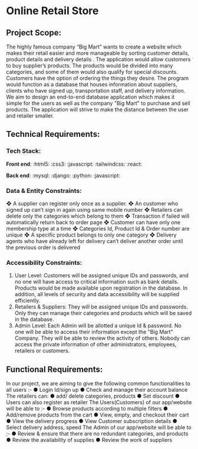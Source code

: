 # Online Retail Store
## Project Scope:
The highly famous company “Big Mart” wants to create a website which makes their retail easier and more manageable by sorting customer details, product details and delivery details .
The application would allow customers to buy supplier’s products. The products would be divided into many categories, and some of them would also qualify for special discounts. Customers have the option of ordering the things they desire. The program would function as a database that houses information about suppliers, clients who have signed up, transportation staff, and delivery information.
We aim to design an end-to-end database application which makes it simple for the users as well as the company "Big Mart" to purchase and sell products. The application will strive to make the distance between the user and retailer smaller.

## Technical Requirements:

### Tech Stack:
**Front end**: 
:html5: :css3: :javascript: :tailwindcss: :react: <br>
<!-- HTML, CSS, Javascript, Tailwind(CSS), React -->

**Back end**: 
:mysql: :django: :python: :javascript: <br>
<!-- MySQL, Django, python, Javascript, Flask, Flutter -->

### Data & Entity Constraints:
❖ A supplier can register only once as a supplier.
❖ An customer who signed up can’t sign in again using same mobile number
❖ Retailers can delete only the categories which belong to them
❖ Transaction if failed will automatically return back to order page
❖ Customer can have only one membership type at a time
❖ Categories Id, Product Id & Order number are unique
❖ A specific product belongs to only one category
❖ Delivery agents who have already left for delivery can’t deliver another order until
the previous order is delivered

### Accessibility Constraints:
1. User Level: Customers will be assigned unique IDs and passwords, and no one will
have access to critical information such as bank details. Products would be made
available upon registration in the database. In addition, all levels of security and
data accessibility will be supplied efficiently.
2. Retailers & Suppliers: They will be assigned unique IDs and passwords. Only they
can manage their categories and products which will be saved in the database.
3. Admin Level: Each Admin will be allotted a unique Id & password. No one will be
able to access their information except the "Big Mart" Company. They will be able
to review the activity of others.
Nobody can access the private information of other administrators, employees, retailers
or customers.

## Functional Requirements:
In our project, we are aiming to give the following common functionalities to all users :-
● Login Id/sign up
● Check and manage their account balance
The retailers can:
● add/ delete categories, products
● Set discount
● Users can also register as retailer
The Users(Customers) of our app/website will be able to :-
● Browse products according to multiple filters
● Add/remove products from the cart
● View, empty, and checkout their cart
● View the delivery progress
● View Customer subscription details
● Select delivery address, speed
The Admin of our app/website will be able to :-
● Review & ensure that there are no redundant categories, and products
● Review the availability of supplies
● Review the work of suppliers